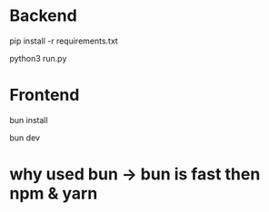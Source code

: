 # Backend

pip install -r requirements.txt

python3 run.py

# Frontend

bun install

bun dev

# why used bun -> bun is fast then npm & yarn
